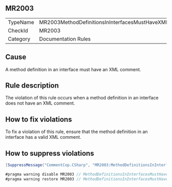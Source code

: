 ## MR2003

<table>
<tr>
  <td>TypeName</td>
  <td>MR2003MethodDefinitionsInInterfacesMustHaveXMLComment</td>
</tr>
<tr>
  <td>CheckId</td>
  <td>MR2003</td>
</tr>
<tr>
  <td>Category</td>
  <td>Documentation Rules</td>
</tr>
</table>

## Cause

A method definition in an interface must have an XML comment.

## Rule description

The violation of this rule occurs when a method definition in an interface does not have an XML comment.

## How to fix violations

To fix a violation of this rule, ensure that the method definition in an interface has a valid XML comment.

## How to suppress violations

```csharp
[SuppressMessage("CommentCop.CSharp", "MR2003:MethodDefinitionsInInterfacesMustHaveXMLComment", Justification = "Reviewed.")]
```

```csharp
#pragma warning disable MR2003 // MethodDefinitionsInInterfacesMustHaveXMLComment
#pragma warning restore MR2003 // MethodDefinitionsInInterfacesMustHaveXMLComment
```